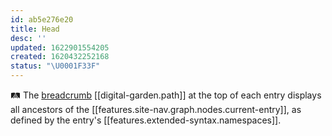 ```yaml
---
id: ab5e276e20
title: Head
desc: ''
updated: 1622901554205
created: 1620432252168
status: "\U0001F33F"
---
```


🛤 The [breadcrumb](https://en.wikipedia.org/wiki/Breadcrumb_navigation) [[digital-garden.path]] at the top of each entry displays all ancestors of the [[features.site-nav.graph.nodes.current-entry]], as defined by the entry's [[features.extended-syntax.namespaces]].
